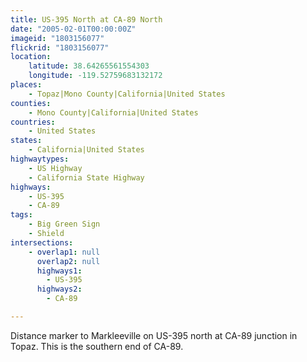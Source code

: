 ```yaml
---
title: US-395 North at CA-89 North
date: "2005-02-01T00:00:00Z"
imageid: "1803156077"
flickrid: "1803156077"
location:
    latitude: 38.64265561554303
    longitude: -119.52759683132172
places:
    - Topaz|Mono County|California|United States
counties:
    - Mono County|California|United States
countries:
    - United States
states:
    - California|United States
highwaytypes:
    - US Highway
    - California State Highway
highways:
    - US-395
    - CA-89
tags:
    - Big Green Sign
    - Shield
intersections:
    - overlap1: null
      overlap2: null
      highways1:
        - US-395
      highways2:
        - CA-89

---
```

Distance marker to Markleeville on US-395 north at CA-89 junction in Topaz.  This is the southern end of CA-89.